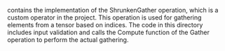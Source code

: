 contains the implementation of the ShrunkenGather operation, which is a custom operator in the project. This operation is used for gathering elements from a tensor based on indices. The code in this directory includes input validation and calls the Compute function of the Gather operation to perform the actual gathering.